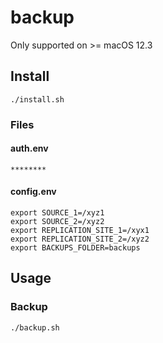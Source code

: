 # backup

Only supported on >= macOS 12.3

## Install
`./install.sh`

### Files
#### auth.env
```
********
```

#### config.env
```
export SOURCE_1=/xyz1
export SOURCE_2=/xyz2
export REPLICATION_SITE_1=/xyx1
export REPLICATION_SITE_2=/xyz2
export BACKUPS_FOLDER=backups
```

## Usage

### Backup
`./backup.sh`
